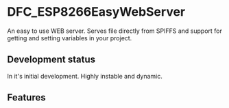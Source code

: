 # DFC_ESP8266EasyWebServer

An easy to use WEB server. Serves file directly from SPIFFS and support for getting and setting variables in your project.

Development status
------
In it's initial development. Highly instable and dynamic.

Features
------
